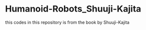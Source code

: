 # Humanoid-Robots_Shuuji-Kajita
this codes in this repository is from the book <Humanoid-Robots> by Shuuji-Kajita
